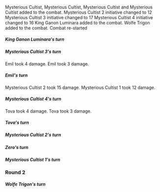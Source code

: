 Mysterious Cultist, Mysterious Cultist, Mysterious Cultist and Mysterious Cultist added to the combat.
Mysterious Cultist 2 initiative changed to 12
Mysterious Cultist 3 initiative changed to 17
Mysterious Cultist 4 initiative changed to 16
King Ganon Luminara added to the combat.
Wolfe Trigon added to the combat.
Combat re-started
##### King Ganon Luminara's turn
##### Mysterious Cultist 3's turn
Emil took 4 damage.
Emil took 3 damage.
##### Emil's turn
Mysterious Cultist 2 took 15 damage.
Mysterious Cultist 1 took 12 damage.
##### Mysterious Cultist 4's turn
Tova took 4 damage.
Tova took 3 damage.
##### Tova's turn
##### Mysterious Cultist 2's turn
##### Zero's turn
##### Mysterious Cultist 1's turn
### Round 2
##### Wolfe Trigon's turn
